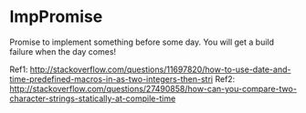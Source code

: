 # ImpPromise

Promise to implement something before some day. You will get a build failure when the day comes!

Ref1: http://stackoverflow.com/questions/11697820/how-to-use-date-and-time-predefined-macros-in-as-two-integers-then-stri
Ref2: http://stackoverflow.com/questions/27490858/how-can-you-compare-two-character-strings-statically-at-compile-time 

